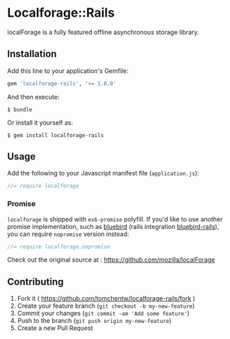 # Localforage::Rails

localForage is a fully featured offline asynchronous storage library.

## Installation

Add this line to your application's Gemfile:

```ruby
gem 'localforage-rails', '>= 1.0.0'
```

And then execute:

    $ bundle

Or install it yourself as:

    $ gem install localforage-rails

## Usage

Add the following to your Javascript manifest file (`application.js`):

```javascript
//= require localforage
```

### Promise

`localforage` is shipped with `es6-promise` polyfill. If you'd like to use
another promise implementation, such as [bluebird][1] (rails integration [bluebird-rails][2]),
you can require `nopromise` version instead:

```javascript
//= require localforage.nopromise
```

Check out the original source at : https://github.com/mozilla/localForage

## Contributing

1. Fork it ( https://github.com/tomchentw/localforage-rails/fork )
2. Create your feature branch (`git checkout -b my-new-feature`)
3. Commit your changes (`git commit -am 'Add some feature'`)
4. Push to the branch (`git push origin my-new-feature`)
5. Create a new Pull Request

[1]: https://github.com/petkaantonov/bluebird
[2]: https://github.com/tomchentw/bluebird-rails
